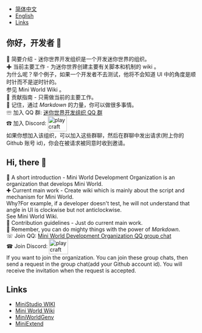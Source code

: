 - [简体中文](#chinese)  
- [English](#english)  
- [Links](#links)  

<span id="chinese"></span>
## 你好，开发者 👋
🙋 简要介绍 - 迷你世界开发组织是一个开发迷你世界的组织。  
✚ 当前主要工作 - 为迷你世界创建主要有关脚本和机制的 wiki 。  
为什么呢？举个例子，如果一个开发者不去测试，他将不会知道 UI 中的角度是顺时针而不是逆时针的。  
参见 Mini World Wiki 。  
🌈 贡献指南 - 只需做当前的主要工作。  
🧙 记住，通过 *Markdown* 的力量，你可以做很多事情。  
☏ 加入 QQ 群: [迷你世界开发组织 QQ 群](https://jq.qq.com/?_wv=1027&k=dVf6ZAPB)  
☎ 加入 Discord: <a href="https://discord.gg/8pU9kJjtq6" target="blank"><img align="center" src="https://raw.githubusercontent.com/rahuldkjain/github-profile-readme-generator/master/src/images/icons/Social/discord.svg" alt="play craft" height="40" width="50" /></a>  
如果你想加入该组织，可以加入这些群聊，然后在群聊中发出请求(附上你的 Github 账号 id)，你会在被请求被同意时收到邀请。  

<span id="english"></span>
## Hi, there 👋
🙋 A short introduction - Mini World Development Organization is an organization that develops Mini World.  
✚ Current main work - Create wiki which is mainly about the script and mechanism for Mini World.  
Why?For example, if a developer doesn't test, he will not understand that angle in UI is clockwise but not anticlockwise.  
See Mini World Wiki.  
🌈 Contribution guidelines - Just do current main work.  
🧙 Remember, you can do mighty things with the power of *Markdown*.  
☏ Join QQ: [Mini World Development Organization QQ group chat](https://jq.qq.com/?_wv=1027&k=dVf6ZAPB)  
☎ Join Discord: <a href="https://discord.gg/8pU9kJjtq6" target="blank"><img align="center" src="https://raw.githubusercontent.com/rahuldkjain/github-profile-readme-generator/master/src/images/icons/Social/discord.svg" alt="play craft" height="40" width="50" /></a>  
If you want to join the organization. You can join these group chats, then send a request in the group chat(add your Github account id). You will receive the invitation when the request is accepted.  

<span id="links"></span>
## Links
- [MiniStudio WIKI](https://github.com/Mini-World-Dev-Org/MiniStudio-WIKI)
- [Mini World Wiki](https://github.com/Mini-World-Dev-Org/Mini-World-Wiki/)
- [MiniWorldGenv](https://github.com/Mini-World-Dev-Org/MiniWorldGenv/)
- [MiniExtend](https://github.com/0-0000/MiniExtend/)
